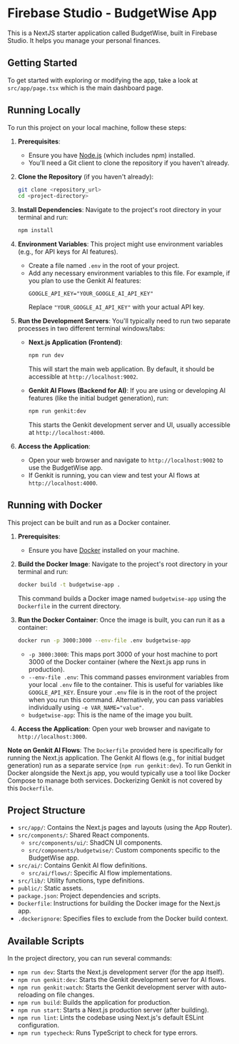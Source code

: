 # Firebase Studio - BudgetWise App

This is a NextJS starter application called BudgetWise, built in Firebase Studio. It helps you manage your personal finances.

## Getting Started

To get started with exploring or modifying the app, take a look at `src/app/page.tsx` which is the main dashboard page.

## Running Locally

To run this project on your local machine, follow these steps:

1.  **Prerequisites**:
    *   Ensure you have [Node.js](https://nodejs.org/) (which includes npm) installed.
    *   You'll need a Git client to clone the repository if you haven't already.

2.  **Clone the Repository** (if you haven't already):
    ```bash
    git clone <repository_url>
    cd <project-directory>
    ```

3.  **Install Dependencies**:
    Navigate to the project's root directory in your terminal and run:
    ```bash
    npm install
    ```

4.  **Environment Variables**:
    This project might use environment variables (e.g., for API keys for AI features).
    *   Create a file named `.env` in the root of your project.
    *   Add any necessary environment variables to this file. For example, if you plan to use the Genkit AI features:
        ```env
        GOOGLE_API_KEY="YOUR_GOOGLE_AI_API_KEY"
        ```
        Replace `"YOUR_GOOGLE_AI_API_KEY"` with your actual API key.

5.  **Run the Development Servers**:
    You'll typically need to run two separate processes in two different terminal windows/tabs:

    *   **Next.js Application (Frontend)**:
        ```bash
        npm run dev
        ```
        This will start the main web application. By default, it should be accessible at `http://localhost:9002`.

    *   **Genkit AI Flows (Backend for AI)**:
        If you are using or developing AI features (like the initial budget generation), run:
        ```bash
        npm run genkit:dev
        ```
        This starts the Genkit development server and UI, usually accessible at `http://localhost:4000`.

6.  **Access the Application**:
    *   Open your web browser and navigate to `http://localhost:9002` to use the BudgetWise app.
    *   If Genkit is running, you can view and test your AI flows at `http://localhost:4000`.

## Running with Docker

This project can be built and run as a Docker container.

1.  **Prerequisites**:
    *   Ensure you have [Docker](https://www.docker.com/get-started) installed on your machine.

2.  **Build the Docker Image**:
    Navigate to the project's root directory in your terminal and run:
    ```bash
    docker build -t budgetwise-app .
    ```
    This command builds a Docker image named `budgetwise-app` using the `Dockerfile` in the current directory.

3.  **Run the Docker Container**:
    Once the image is built, you can run it as a container:
    ```bash
    docker run -p 3000:3000 --env-file .env budgetwise-app
    ```
    *   `-p 3000:3000`: This maps port 3000 of your host machine to port 3000 of the Docker container (where the Next.js app runs in production).
    *   `--env-file .env`: This command passes environment variables from your local `.env` file to the container. This is useful for variables like `GOOGLE_API_KEY`. Ensure your `.env` file is in the root of the project when you run this command. Alternatively, you can pass variables individually using `-e VAR_NAME="value"`.
    *   `budgetwise-app`: This is the name of the image you built.

4.  **Access the Application**:
    Open your web browser and navigate to `http://localhost:3000`.

**Note on Genkit AI Flows**:
The `Dockerfile` provided here is specifically for running the Next.js application. The Genkit AI flows (e.g., for initial budget generation) run as a separate service (`npm run genkit:dev`). To run Genkit in Docker alongside the Next.js app, you would typically use a tool like Docker Compose to manage both services. Dockerizing Genkit is not covered by this `Dockerfile`.

## Project Structure

*   `src/app/`: Contains the Next.js pages and layouts (using the App Router).
*   `src/components/`: Shared React components.
    *   `src/components/ui/`: ShadCN UI components.
    *   `src/components/budgetwise/`: Custom components specific to the BudgetWise app.
*   `src/ai/`: Contains Genkit AI flow definitions.
    *   `src/ai/flows/`: Specific AI flow implementations.
*   `src/lib/`: Utility functions, type definitions.
*   `public/`: Static assets.
*   `package.json`: Project dependencies and scripts.
*   `Dockerfile`: Instructions for building the Docker image for the Next.js app.
*   `.dockerignore`: Specifies files to exclude from the Docker build context.

## Available Scripts

In the project directory, you can run several commands:

*   `npm run dev`: Starts the Next.js development server (for the app itself).
*   `npm run genkit:dev`: Starts the Genkit development server for AI flows.
*   `npm run genkit:watch`: Starts the Genkit development server with auto-reloading on file changes.
*   `npm run build`: Builds the application for production.
*   `npm run start`: Starts a Next.js production server (after building).
*   `npm run lint`: Lints the codebase using Next.js's default ESLint configuration.
*   `npm run typecheck`: Runs TypeScript to check for type errors.
```